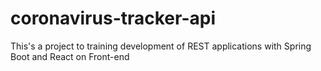 # coronavirus-tracker-api
This's a project to training development of REST applications with Spring Boot and React on Front-end
